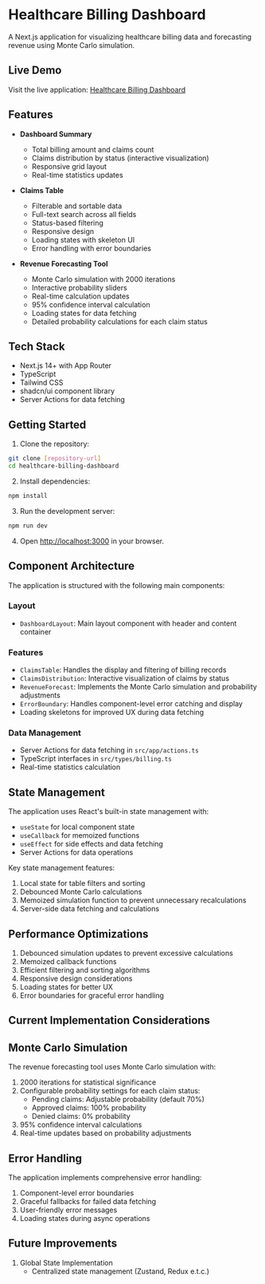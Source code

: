 # Healthcare Billing Dashboard

A Next.js application for visualizing healthcare billing data and forecasting revenue using Monte Carlo simulation.

## Live Demo

Visit the live application: [Healthcare Billing Dashboard](https://healthcare-billing-dashboard-qnk43ioxz-harkindey1s-projects.vercel.app/)

## Features

- **Dashboard Summary**
  - Total billing amount and claims count
  - Claims distribution by status (interactive visualization)
  - Responsive grid layout
  - Real-time statistics updates

- **Claims Table**
  - Filterable and sortable data
  - Full-text search across all fields
  - Status-based filtering
  - Responsive design
  - Loading states with skeleton UI
  - Error handling with error boundaries

- **Revenue Forecasting Tool**
  - Monte Carlo simulation with 2000 iterations
  - Interactive probability sliders
  - Real-time calculation updates
  - 95% confidence interval calculation
  - Loading states for data fetching
  - Detailed probability calculations for each claim status

## Tech Stack

- Next.js 14+ with App Router
- TypeScript
- Tailwind CSS
- shadcn/ui component library
- Server Actions for data fetching

## Getting Started

1. Clone the repository:
```bash
git clone [repository-url]
cd healthcare-billing-dashboard
```

2. Install dependencies:
```bash
npm install
```

3. Run the development server:
```bash
npm run dev
```

4. Open [http://localhost:3000](http://localhost:3000) in your browser.

## Component Architecture

The application is structured with the following main components:

### Layout
- `DashboardLayout`: Main layout component with header and content container

### Features
- `ClaimsTable`: Handles the display and filtering of billing records
- `ClaimsDistribution`: Interactive visualization of claims by status
- `RevenueForecast`: Implements the Monte Carlo simulation and probability adjustments
- `ErrorBoundary`: Handles component-level error catching and display
- Loading skeletons for improved UX during data fetching

### Data Management
- Server Actions for data fetching in `src/app/actions.ts`
- TypeScript interfaces in `src/types/billing.ts`
- Real-time statistics calculation

## State Management

The application uses React's built-in state management with:
- `useState` for local component state
- `useCallback` for memoized functions
- `useEffect` for side effects and data fetching
- Server Actions for data operations

Key state management features:
1. Local state for table filters and sorting
2. Debounced Monte Carlo calculations
3. Memoized simulation function to prevent unnecessary recalculations
4. Server-side data fetching and calculations

## Performance Optimizations

1. Debounced simulation updates to prevent excessive calculations
2. Memoized callback functions
3. Efficient filtering and sorting algorithms
4. Responsive design considerations
5. Loading states for better UX
6. Error boundaries for graceful error handling

## Current Implementation Considerations

## Monte Carlo Simulation

The revenue forecasting tool uses Monte Carlo simulation with:
1. 2000 iterations for statistical significance
2. Configurable probability settings for each claim status:
   - Pending claims: Adjustable probability (default 70%)
   - Approved claims: 100% probability
   - Denied claims: 0% probability
3. 95% confidence interval calculations
4. Real-time updates based on probability adjustments

## Error Handling

The application implements comprehensive error handling:
1. Component-level error boundaries
2. Graceful fallbacks for failed data fetching
3. User-friendly error messages
4. Loading states during async operations

## Future Improvements

1. Global State Implementation
   - Centralized state management (Zustand, Redux e.t.c.)

